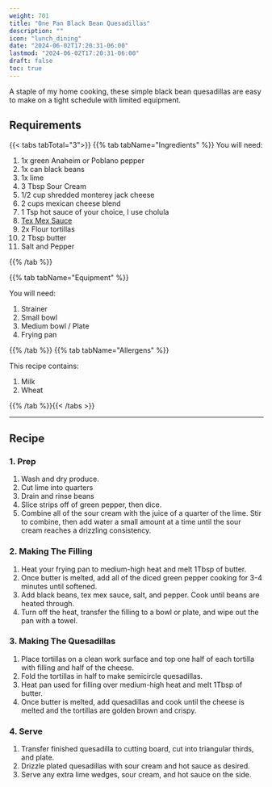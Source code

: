 ```yaml
---
weight: 701
title: "One Pan Black Bean Quesadillas"
description: ""
icon: "lunch_dining"
date: "2024-06-02T17:20:31-06:00"
lastmod: "2024-06-02T17:20:31-06:00"
draft: false
toc: true
---
```


A staple of my home cooking, these simple black bean quesadillas are easy to
make on a tight schedule with limited equipment.

## Requirements

{{< tabs tabTotal="3">}} {{% tab tabName="Ingredients" %}} You will need:

1. 1x green Anaheim or Poblano pepper
2. 1x can black beans
3. 1x lime
4. 3 Tbsp Sour Cream
5. 1/2 cup shredded monterey jack cheese
6. 2 cups mexican cheese blend
7. 1 Tsp hot sauce of your choice, I use cholula
8. [Tex Mex Sauce](../sauces/texmex.md)
9. 2x Flour tortillas
10. 2 Tbsp butter
11. Salt and Pepper

{{% /tab %}}

{{% tab tabName="Equipment" %}}

You will need:

1. Strainer
2. Small bowl
3. Medium bowl / Plate
4. Frying pan

{{% /tab %}} {{% tab tabName="Allergens" %}}

This recipe contains:

1. Milk
2. Wheat

{{% /tab %}}{{< /tabs >}}

---

## Recipe

### 1. Prep

1. Wash and dry produce.
2. Cut lime into quarters
3. Drain and rinse beans
4. Slice strips off of green pepper, then dice.
5. Combine all of the sour cream with the juice of a quarter of the lime. Stir
   to combine, then add water a small amount at a time until the sour cream
   reaches a drizzling consistency.

### 2. Making The Filling

1. Heat your frying pan to medium-high heat and melt 1Tbsp of butter.
2. Once butter is melted, add all of the diced green pepper cooking for 3-4
   minutes until softened.
3. Add black beans, tex mex sauce, salt, and pepper. Cook until beans are heated
   through.
4. Turn off the heat, transfer the filling to a bowl or plate, and wipe out the
   pan with a towel.

### 3. Making The Quesadillas

1. Place tortillas on a clean work surface and top one half of each tortilla
   with filling and half of the cheese.
2. Fold the tortillas in half to make semicircle quesadillas.
3. Heat pan used for filling over medium-high heat and melt 1Tbsp of butter.
4. Once butter is melted, add quesadillas and cook until the cheese is melted
   and the tortillas are golden brown and crispy.

### 4. Serve

1. Transfer finished quesadilla to cutting board, cut into triangular thirds,
   and plate.
2. Drizzle plated quesadillas with sour cream and hot sauce as desired.
3. Serve any extra lime wedges, sour cream, and hot sauce on the side.
